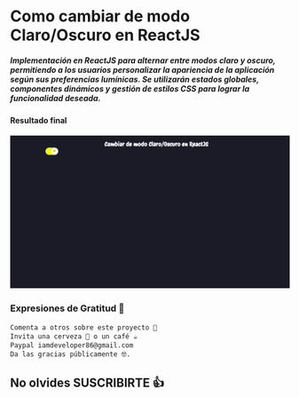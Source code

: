 # Como cambiar de modo Claro/Oscuro en ReactJS

##### Implementación en ReactJS para alternar entre modos claro y oscuro, permitiendo a los usuarios personalizar la apariencia de la aplicación según sus preferencias lumínicas. Se utilizarán estados globales, componentes dinámicos y gestión de estilos CSS para lograr la funcionalidad deseada.

#### Resultado final

![](https://raw.githubusercontent.com/urian121/imagenes-proyectos-github/master/Cambiar-de-modo-Claro-Oscuro-en-ReactJS.png)

### Expresiones de Gratitud 🎁

    Comenta a otros sobre este proyecto 📢
    Invita una cerveza 🍺 o un café ☕
    Paypal iamdeveloper86@gmail.com
    Da las gracias públicamente 🤓.

## No olvides SUSCRIBIRTE 👍
